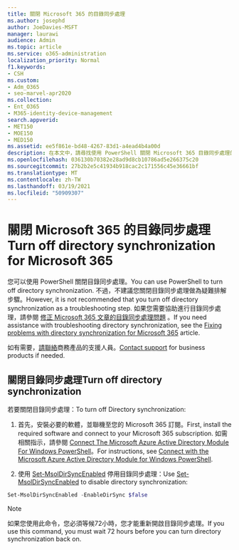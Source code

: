 ```yaml
---
title: 關閉 Microsoft 365 的目錄同步處理
ms.author: josephd
author: JoeDavies-MSFT
manager: laurawi
audience: Admin
ms.topic: article
ms.service: o365-administration
localization_priority: Normal
f1.keywords:
- CSH
ms.custom:
- Adm_O365
- seo-marvel-apr2020
ms.collection:
- Ent_O365
- M365-identity-device-management
search.appverid:
- MET150
- MOE150
- MED150
ms.assetid: ee5f861e-bd48-4267-83d1-a4ead4b4a00d
description: 在本文中，請尋找使用 PowerShell 關閉 Microsoft 365 目錄同步處理的資訊。
ms.openlocfilehash: 036130b70382e28ad9d8cb10786ad5e266375c20
ms.sourcegitcommit: 27b2b2e5c41934b918cac2c171556c45e36661bf
ms.translationtype: MT
ms.contentlocale: zh-TW
ms.lasthandoff: 03/19/2021
ms.locfileid: "50909307"
---
```

# <a name="turn-off-directory-synchronization-for-microsoft-365"></a><span data-ttu-id="de23f-103">關閉 Microsoft 365 的目錄同步處理</span><span class="sxs-lookup"><span data-stu-id="de23f-103">Turn off directory synchronization for Microsoft 365</span></span>
<span data-ttu-id="de23f-104">您可以使用 PowerShell 關閉目錄同步處理。</span><span class="sxs-lookup"><span data-stu-id="de23f-104">You can use PowerShell to turn off directory synchronization.</span></span> <span data-ttu-id="de23f-105">不過，不建議您關閉目錄同步處理做為疑難排解步驟。</span><span class="sxs-lookup"><span data-stu-id="de23f-105">However, it is not recommended that you turn off directory synchronization as a troubleshooting step.</span></span> <span data-ttu-id="de23f-106">如果您需要協助進行目錄同步處理，請參閱 [修正 Microsoft 365 文章的目錄同步處理問題](fix-problems-with-directory-synchronization.md) 。</span><span class="sxs-lookup"><span data-stu-id="de23f-106">If you need assistance with troubleshooting directory synchronization, see the [Fixing problems with directory synchronization for Microsoft 365](fix-problems-with-directory-synchronization.md) article.</span></span> 
  
<span data-ttu-id="de23f-107">如有需要，[請聯絡](https://support.office.com/article/32a17ca7-6fa0-4870-8a8d-e25ba4ccfd4b)商務產品的支援人員。</span><span class="sxs-lookup"><span data-stu-id="de23f-107">[Contact support](https://support.office.com/article/32a17ca7-6fa0-4870-8a8d-e25ba4ccfd4b) for business products if needed.</span></span>
  
## <a name="turn-off-directory-synchronization"></a><span data-ttu-id="de23f-108">關閉目錄同步處理</span><span class="sxs-lookup"><span data-stu-id="de23f-108">Turn off directory synchronization</span></span>  
<span data-ttu-id="de23f-109">若要關閉目錄同步處理：</span><span class="sxs-lookup"><span data-stu-id="de23f-109">To turn off Directory synchronization:</span></span>
  
1. <span data-ttu-id="de23f-110">首先，安裝必要的軟體，並聯機至您的 Microsoft 365 訂閱。</span><span class="sxs-lookup"><span data-stu-id="de23f-110">First, install the required software and connect to your Microsoft 365 subscription.</span></span> <span data-ttu-id="de23f-111">如需相關指示，請參閱 [Connect The Microsoft Azure Active Directory Module For Windows PowerShell](connect-to-microsoft-365-powershell.md#connect-with-the-microsoft-azure-active-directory-module-for-windows-powershell)。</span><span class="sxs-lookup"><span data-stu-id="de23f-111">For instructions, see [Connect with the Microsoft Azure Active Directory Module for Windows PowerShell](connect-to-microsoft-365-powershell.md#connect-with-the-microsoft-azure-active-directory-module-for-windows-powershell).</span></span>
    
2. <span data-ttu-id="de23f-112">使用 [Set-MsolDirSyncEnabled](/previous-versions/azure/dn194097(v=azure.100)) 停用目錄同步處理：</span><span class="sxs-lookup"><span data-stu-id="de23f-112">Use [Set-MsolDirSyncEnabled](/previous-versions/azure/dn194097(v=azure.100)) to disable directory synchronization:</span></span> 
    
  ```powershell
  Set-MsolDirSyncEnabled -EnableDirSync $false
  ```

>[!Note]
><span data-ttu-id="de23f-113">如果您使用此命令，您必須等候72小時，您才能重新開啟目錄同步處理。</span><span class="sxs-lookup"><span data-stu-id="de23f-113">If you use this command, you must wait 72 hours before you can turn directory synchronization back on.</span></span>
>
